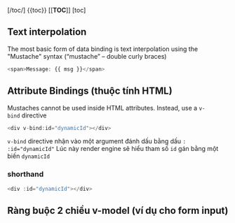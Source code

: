 [/toc/] 
{{toc}} 
[[__TOC__]] 
[toc]

## Text interpolation
The most basic form of data binding is text interpolation using the "Mustache" syntax  (“mustache” – double curly braces)
```javascript
<span>Message: {{ msg }}</span>
```

## Attribute Bindings (thuộc tính HTML)

Mustaches cannot be used inside HTML attributes. Instead, use a `v-bind` directive
```javascript
<div v-bind:id="dynamicId"></div>
```
`v-bind` directive nhận vào một argument đánh dấu bằng dấu `:`
`:id="dynamicId"`
Lúc này render engine sẽ hiểu tham số `id` gán bằng một biến `dynamicId`

### shorthand
```javascript
<div :id="dynamicId"></div>
```

## Ràng buộc 2 chiều v-model (ví dụ cho form input)